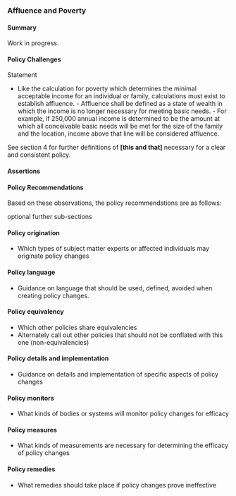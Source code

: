### Affluence and Poverty

#### Summary

Work in progress.



#### Policy Challenges
Statement

- Like the calculation for poverty which determines the minimal acceptable income for an individual or family, calculations must exist to establish affluence.
      -  Affluence shall be defined as a state of wealth in which the income is no longer necessary for meeting basic needs.
      -  For example, if 250,000 annual income is determined to be the amount at which all conceivable basic needs will be met for the size of the family and the location, income above that line will be considered affluence.
  
See section 4 for further definitions of **[this and that]** necessary for a clear and consistent policy.

#### Assertions 


#### Policy Recommendations
Based on these observations, the policy recommendations are as follows:

optional further sub-sections

#### Policy origination
- Which types of subject matter experts or affected individuals may originate policy changes

#### Policy language
- Guidance on language that should be used, defined, avoided when creating policy changes.

#### Policy equivalency
- Which other policies share equivalencies
- Alternately call out other policies that should not be conflated with this one (non-equivalencies)

#### Policy details and implementation
- Guidance on details and implementation of specific aspects of policy changes

#### Policy monitors 
- What kinds of bodies or systems will monitor policy changes for efficacy

#### Policy measures
- What kinds of measurements are necessary for determining the efficacy of policy changes

#### Policy remedies
- What remedies should take place if policy changes prove ineffective 

